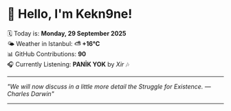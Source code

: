 # 👋 Hello, I'm Kekn9ne!

🗓️ Today is: **Monday, 29 September 2025**  
🌤️ Weather in Istanbul: **⛅️  +16°C**  
📊 GitHub Contributions: **90**  
🎧 Currently Listening: **PANİK YOK** by *Xir* 🎶

---

_"We will now discuss in a little more detail the Struggle for Existence. — *Charles Darwin*"_

---
